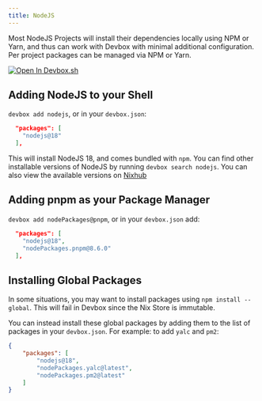 ```yaml
---
title: NodeJS
---
```


Most NodeJS Projects will install their dependencies locally using NPM or Yarn, and thus can work with Devbox with minimal additional configuration. Per project packages can be managed via NPM or Yarn.

[![Open In Devbox.sh](https://jetpack.io/img/devbox/open-in-devbox.svg)](https://devbox.sh/open/templates/node-npm)

## Adding NodeJS to your Shell

`devbox add nodejs`, or in your `devbox.json`:

```json
  "packages": [
    "nodejs@18"
  ],
```

This will install NodeJS 18, and comes bundled with `npm`. You can find other installable versions of NodeJS by running `devbox search nodejs`. You can also view the available versions on [Nixhub](https://www.nixhub.io/packages/nodejs)

## Adding pnpm as your Package Manager

`devbox add nodePackages@pnpm`, or in your `devbox.json` add:

```json
  "packages": [
    "nodejs@18",
    "nodePackages.pnpm@8.6.0"
  ],
```

## Installing Global Packages

In some situations, you may want to install packages using `npm install --global`. This will fail in Devbox since the Nix Store is immutable.

You can instead install these global packages by adding them to the list of packages in your `devbox.json`. For example: to add `yalc` and `pm2`:

```json
{
    "packages": [
        "nodejs@18",
        "nodePackages.yalc@latest",
        "nodePackages.pm2@latest"
    ]
}
```
